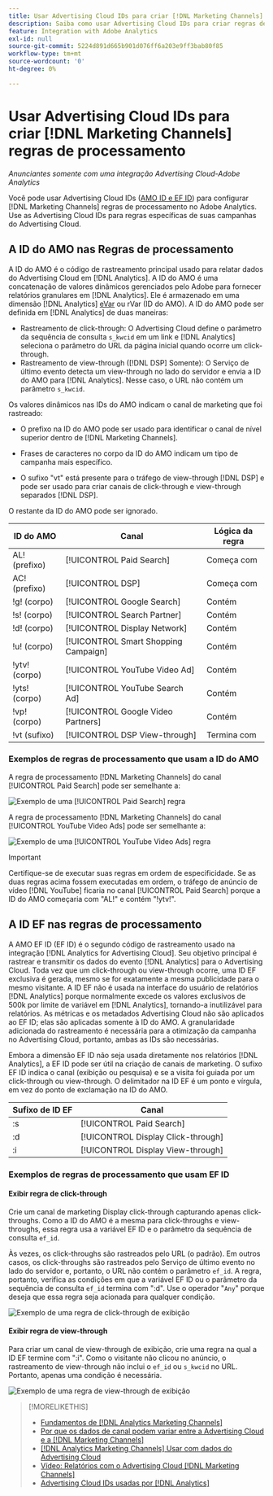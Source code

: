 ```yaml
---
title: Usar Advertising Cloud IDs para criar [!DNL Marketing Channels] regras
description: Saiba como usar Advertising Cloud IDs para criar regras de processamento para [!DNL Analytics Marketing Channels].
feature: Integration with Adobe Analytics
exl-id: null
source-git-commit: 5224d891d665b901d076ff6a203e9ff3bab80f85
workflow-type: tm+mt
source-wordcount: '0'
ht-degree: 0%

---
```


# Usar Advertising Cloud IDs para criar [!DNL Marketing Channels] regras de processamento

*Anunciantes somente com uma integração Advertising Cloud-Adobe Analytics*

Você pode usar Advertising Cloud IDs ([AMO ID e EF ID](../ids.md)) para configurar [!DNL Marketing Channels] regras de processamento no Adobe Analytics. Use as Advertising Cloud IDs para regras específicas de suas campanhas do Advertising Cloud.

## A ID do AMO nas Regras de processamento

A ID do AMO é o código de rastreamento principal usado para relatar dados do Advertising Cloud em [!DNL Analytics]. A ID do AMO é uma concatenação de valores dinâmicos gerenciados pelo Adobe para fornecer relatórios granulares em [!DNL Analytics]. Ele é armazenado em uma dimensão [!DNL Analytics] [eVar](https://experienceleague.adobe.com/docs/analytics/components/dimensions/evar.html) ou rVar (ID do AMO). A ID do AMO pode ser definida em [!DNL Analytics] de duas maneiras:

* Rastreamento de click-through: O Advertising Cloud define o parâmetro da sequência de consulta `s_kwcid` em um link e [!DNL Analytics] seleciona o parâmetro do URL da página inicial quando ocorre um click-through.
* Rastreamento de view-through ([!DNL DSP] Somente): O Serviço de último evento detecta um view-through no lado do servidor e envia a ID do AMO para [!DNL Analytics]. Nesse caso, o URL não contém um parâmetro `s_kwcid`.

Os valores dinâmicos nas IDs do AMO indicam o canal de marketing que foi rastreado:

* O prefixo na ID do AMO pode ser usado para identificar o canal de nível superior dentro de [!DNL Marketing Channels].

* Frases de caracteres no corpo da ID do AMO indicam um tipo de campanha mais específico.

* O sufixo &quot;vt&quot; está presente para o tráfego de view-through [!DNL DSP] e pode ser usado para criar canais de click-through e view-through separados [!DNL DSP].

O restante da ID do AMO pode ser ignorado.

| ID do AMO | Canal | Lógica da regra |
|--------|---------|--------------------|
| AL! (prefixo) | [!UICONTROL Paid Search] | Começa com |
| AC! (prefixo) | [!UICONTROL DSP] | Começa com |
| !g! (corpo) | [!UICONTROL Google Search] | Contém |
| !s! (corpo) | [!UICONTROL Search Partner] | Contém |
| !d! (corpo) | [!UICONTROL Display Network] | Contém |
| !u! (corpo) | [!UICONTROL Smart Shopping Campaign] | Contém |
| !ytv! (corpo) | [!UICONTROL YouTube Video Ad] | Contém |
| !yts! (corpo) | [!UICONTROL YouTube Search Ad] | Contém |
| !vp! (corpo) | [!UICONTROL Google Video Partners] | Contém |
| !vt (sufixo) | [!UICONTROL DSP View-through] | Termina com |

### Exemplos de regras de processamento que usam a ID do AMO

A regra de processamento [!DNL Marketing Channels] do canal [!UICONTROL Paid Search] pode ser semelhante a:

![Exemplo de uma  [!UICONTROL Paid Search] regra](/help/integrations/assets/a4adc-mc-rule-paidsearch.png)

A regra de processamento [!DNL Marketing Channels] do canal [!UICONTROL YouTube Video Ads] pode ser semelhante a:

![Exemplo de uma  [!UICONTROL YouTube Video Ads] regra](/help/integrations/assets/a4adc-mc-rule-youtube-video.png)

>[!IMPORTANT]
>
> Certifique-se de executar suas regras em ordem de especificidade. Se as duas regras acima fossem executadas em ordem, o tráfego de anúncio de vídeo [!DNL YouTube] ficaria no canal [!UICONTROL Paid Search] porque a ID do AMO começaria com &quot;AL!&quot; e contém &quot;!ytv!&quot;.

## A ID EF nas regras de processamento

A AMO EF ID (EF ID) é o segundo código de rastreamento usado na integração [!DNL Analytics for Advertising Cloud]. Seu objetivo principal é rastrear e transmitir os dados do evento [!DNL Analytics] para o Advertising Cloud. Toda vez que um click-through ou view-through ocorre, uma ID EF exclusiva é gerada, mesmo se for exatamente a mesma publicidade para o mesmo visitante. A ID EF não é usada na interface do usuário de relatórios [!DNL Analytics] porque normalmente excede os valores exclusivos de 500k por limite de variável em [!DNL Analytics], tornando-a inutilizável para relatórios. As métricas e os metadados Advertising Cloud não são aplicados ao EF ID; elas são aplicadas somente à ID do AMO. A granularidade adicionada do rastreamento é necessária para a otimização da campanha no Advertising Cloud, portanto, ambas as IDs são necessárias.

Embora a dimensão EF ID não seja usada diretamente nos relatórios [!DNL Analytics], a EF ID pode ser útil na criação de canais de marketing. O sufixo EF ID indica o canal (exibição ou pesquisa) e se a visita foi guiada por um click-through ou view-through. O delimitador na ID EF é um ponto e vírgula, em vez do ponto de exclamação na ID do AMO.

| Sufixo de ID EF | Canal |
|-------|---------|
| :s | [!UICONTROL Paid Search] |
| :d | [!UICONTROL Display Click-through] |
| :i | [!UICONTROL Display View-through] |

### Exemplos de regras de processamento que usam EF ID

#### Exibir regra de click-through

Crie um canal de marketing Display click-through capturando apenas click-throughs. Como a ID do AMO é a mesma para click-throughs e view-throughs, essa regra usa a variável EF ID e o parâmetro da sequência de consulta `ef_id`.

Às vezes, os click-throughs são rastreados pelo URL (o padrão). Em outros casos, os click-throughs são rastreados pelo Serviço de último evento no lado do servidor e, portanto, o URL não contém o parâmetro `ef_id`. A regra, portanto, verifica as condições em que a variável EF ID ou o parâmetro da sequência de consulta `ef_id` termina com &quot;:d&quot;. Use o operador &quot;`Any`&quot; porque deseja que essa regra seja acionada para qualquer condição.

![Exemplo de uma regra de click-through de exibição](/help/integrations/assets/a4adc-mc-rule-display-ct.png)

#### Exibir regra de view-through

Para criar um canal de view-through de exibição, crie uma regra na qual a ID EF termine com &quot;:i&quot;. Como o visitante não clicou no anúncio, o rastreamento de view-through não inclui o `ef_id` ou `s_kwcid` no URL. Portanto, apenas uma condição é necessária.

![Exemplo de uma regra de view-through de exibição](/help/integrations/assets/a4adc-mc-rule-display-vt.png)

>[!MORELIKETHIS]
>
>* [Fundamentos de [!DNL Analytics Marketing Channels]](mc-overview.md)
>* [Por que os dados de canal podem variar entre a Advertising Cloud e a [!DNL Marketing Channels]](mc-data-variances.md)
>* [ [!DNL Analytics Marketing Channels] Usar com dados do Advertising Cloud](mc-ac-data.md)
>* [Vídeo: Relatórios com o Advertising Cloud [!DNL Marketing Channels]](https://experienceleague.adobe.com/docs/advertising-cloud-learn/tutorials/analytics/analytics-reporting-a4adc.html)
>* [Advertising Cloud IDs usadas por [!DNL Analytics]](/help/integrations/analytics/ids.md)

